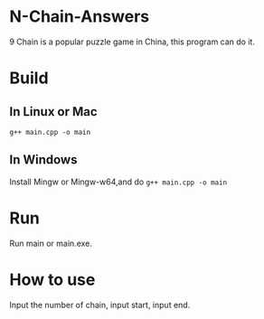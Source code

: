 # N-Chain-Answers
9 Chain is a popular puzzle game in China, this program can do it.
# Build
## In Linux or Mac
```g++ main.cpp -o main```
## In Windows
Install Mingw or Mingw-w64,and do ```g++ main.cpp -o main```
# Run
Run main or main.exe.
# How to use
Input the number of chain,
input start,
input end.
